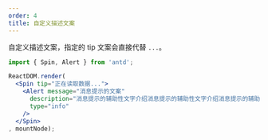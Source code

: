 ```yaml
---
order: 4
title: 自定义描述文案
---
```


自定义描述文案，指定的 tip 文案会直接代替 `...`。

````jsx
import { Spin, Alert } from 'antd';

ReactDOM.render(
  <Spin tip="正在读取数据...">
    <Alert message="消息提示的文案"
      description="消息提示的辅助性文字介绍消息提示的辅助性文字介绍消息提示的辅助性文字介绍"
      type="info"
    />
  </Spin>
, mountNode);
````
